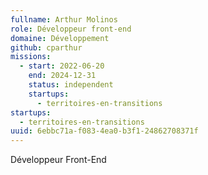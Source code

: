 ```yaml
---
fullname: Arthur Molinos
role: Développeur front-end
domaine: Développement
github: cparthur
missions:
  - start: 2022-06-20
    end: 2024-12-31
    status: independent
    startups:
      - territoires-en-transitions
startups:
  - territoires-en-transitions
uuid: 6ebbc71a-f083-4ea0-b3f1-24862708371f
---
```

Développeur Front-End